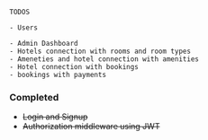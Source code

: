 ```
TODOS
```
```
- Users

- Admin Dashboard
- Hotels connection with rooms and room types
- Ameneties and hotel connection with amenities
- Hotel connection with bookings
- bookings with payments

```
### Completed ###
- ~~Login and Signup~~
- ~~Authorization middleware using JWT~~